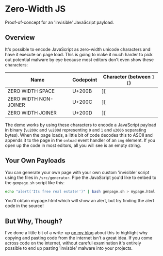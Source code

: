 # Zero-Width JS
Proof-of-concept for an 'invisible' JavaScript payload.

## Overview
It's possible to encode JavaScript as zero-width unicode characters and have it execute on page load. This is going to make it much harder to pick out potential malware by eye because most editors don't even show these characters:

| Name                  | Codepoint | Character (between `][`)     |
|-----------------------|-----------|------------------------------|
| ZERO WIDTH SPACE      | U+200B    | \]&#8203;\[                  |
| ZERO WIDTH NON-JOINER | U+200C    | \]&#8204;\[                  |
| ZERO WIDTH JOINER     | U+200D    | \]&#8205;\[                  |

The demo works by using these characters to encode a JavaScript payload in binary (`\u200c` and `\u200d` representing `0` and `1` and `u200b` separating bytes). When the page loads, a little bit of code decodes this to ASCII and appends it to the page in the `onload` event handler of an `img` element. If you open up the code in most editors, all you will see is an empty string.

## Your Own Payloads
You can generate your own page with your own custom 'invisible' script using the files in `/src/generator`. Pipe the JavaScript you'd like to embed to the `genpage.sh` script like this:

```bash
echo "alert('Its free real estate!')" | bash genpage.sh > mypage.html
```

You'll obtain mypage.html which will show an alert, but try finding the alert code in the source!

## But Why, Though?
I've done a little bit of a write-up [on my blog](https://blog.sauljohnson.com/you-will-pwn-yourself-with-your-own-clipboard) about this to highlight why copying and pasting code from the internet isn't a great idea. If you come across code on the internet, without careful examination it's entirely possible to end up pasting 'invisble' malware into your projects.
